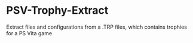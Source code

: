 # PSV-Trophy-Extract
Extract files and configurations from a .TRP files, which contains trophies for a PS Vita game
